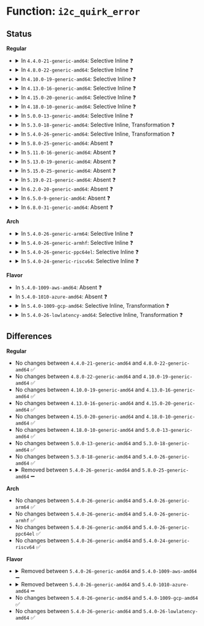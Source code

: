# Function: <code>i2c_quirk_error</code>

## Status
<b>Regular</b>
<ul>
<li>
<details>
<summary>In <code>4.4.0-21-generic-amd64</code>: Selective Inline ❓</summary>

```c
int i2c_quirk_error(struct i2c_adapter * adap, struct i2c_msg * msg, char * err_msg)
```

```json
{
  "name": "i2c_quirk_error",
  "collision_type": "Unique Static",
  "inline_type": "Selective",
  "funcs": [
    {
      "addr": 18446744071585634400,
      "name": "i2c_quirk_error",
      "external": false,
      "loc": "drivers/i2c/i2c-core.c:2102",
      "file": "drivers/i2c/i2c-core.c",
      "inline": "not declared, inlined",
      "caller_inline": [],
      "caller_func": [
        "drivers/i2c/i2c-core.c:__i2c_transfer",
        "drivers/i2c/i2c-core.c:__i2c_transfer",
        "drivers/i2c/i2c-core.c:__i2c_transfer",
        "drivers/i2c/i2c-core.c:__i2c_transfer",
        "drivers/i2c/i2c-core.c:__i2c_transfer",
        "drivers/i2c/i2c-core.c:__i2c_transfer",
        "drivers/i2c/i2c-core.c:__i2c_transfer"
      ]
    }
  ],
  "symbols": [
    {
      "addr": 18446744071585634400,
      "name": "i2c_quirk_error",
      "section": ".text",
      "bind": "STB_LOCAL",
      "size": 112
    }
  ]
}
```
</details>
</li>
<li>
<details>
<summary>In <code>4.8.0-22-generic-amd64</code>: Selective Inline ❓</summary>

```c
int i2c_quirk_error(struct i2c_adapter * adap, struct i2c_msg * msg, char * err_msg)
```

```json
{
  "name": "i2c_quirk_error",
  "collision_type": "Unique Static",
  "inline_type": "Selective",
  "funcs": [
    {
      "addr": 18446744071586033696,
      "name": "i2c_quirk_error",
      "external": false,
      "loc": "drivers/i2c/i2c-core.c:2307",
      "file": "drivers/i2c/i2c-core.c",
      "inline": "not declared, inlined",
      "caller_inline": [],
      "caller_func": [
        "drivers/i2c/i2c-core.c:__i2c_transfer",
        "drivers/i2c/i2c-core.c:__i2c_transfer",
        "drivers/i2c/i2c-core.c:__i2c_transfer",
        "drivers/i2c/i2c-core.c:__i2c_transfer",
        "drivers/i2c/i2c-core.c:__i2c_transfer",
        "drivers/i2c/i2c-core.c:__i2c_transfer",
        "drivers/i2c/i2c-core.c:__i2c_transfer"
      ]
    }
  ],
  "symbols": [
    {
      "addr": 18446744071586033696,
      "name": "i2c_quirk_error",
      "section": ".text",
      "bind": "STB_LOCAL",
      "size": 112
    }
  ]
}
```
</details>
</li>
<li>
<details>
<summary>In <code>4.10.0-19-generic-amd64</code>: Selective Inline ❓</summary>

```c
int i2c_quirk_error(struct i2c_adapter * adap, struct i2c_msg * msg, char * err_msg)
```

```json
{
  "name": "i2c_quirk_error",
  "collision_type": "Unique Static",
  "inline_type": "Selective",
  "funcs": [
    {
      "addr": 18446744071586231136,
      "name": "i2c_quirk_error",
      "external": false,
      "loc": "drivers/i2c/i2c-core.c:2593",
      "file": "drivers/i2c/i2c-core.c",
      "inline": "not declared, inlined",
      "caller_inline": [],
      "caller_func": [
        "drivers/i2c/i2c-core.c:__i2c_transfer",
        "drivers/i2c/i2c-core.c:__i2c_transfer",
        "drivers/i2c/i2c-core.c:__i2c_transfer",
        "drivers/i2c/i2c-core.c:__i2c_transfer",
        "drivers/i2c/i2c-core.c:__i2c_transfer",
        "drivers/i2c/i2c-core.c:__i2c_transfer",
        "drivers/i2c/i2c-core.c:__i2c_transfer"
      ]
    }
  ],
  "symbols": [
    {
      "addr": 18446744071586231136,
      "name": "i2c_quirk_error",
      "section": ".text",
      "bind": "STB_LOCAL",
      "size": 112
    }
  ]
}
```
</details>
</li>
<li>
<details>
<summary>In <code>4.13.0-16-generic-amd64</code>: Selective Inline ❓</summary>

```c
int i2c_quirk_error(struct i2c_adapter * adap, struct i2c_msg * msg, char * err_msg)
```

```json
{
  "name": "i2c_quirk_error",
  "collision_type": "Unique Static",
  "inline_type": "Selective",
  "funcs": [
    {
      "addr": 18446744071586317232,
      "name": "i2c_quirk_error",
      "external": false,
      "loc": "drivers/i2c/i2c-core-base.c:1779",
      "file": "drivers/i2c/i2c-core-base.c",
      "inline": "not declared, inlined",
      "caller_inline": [],
      "caller_func": [
        "drivers/i2c/i2c-core-base.c:__i2c_transfer",
        "drivers/i2c/i2c-core-base.c:__i2c_transfer",
        "drivers/i2c/i2c-core-base.c:__i2c_transfer",
        "drivers/i2c/i2c-core-base.c:__i2c_transfer",
        "drivers/i2c/i2c-core-base.c:__i2c_transfer",
        "drivers/i2c/i2c-core-base.c:__i2c_transfer",
        "drivers/i2c/i2c-core-base.c:__i2c_transfer"
      ]
    }
  ],
  "symbols": [
    {
      "addr": 18446744071586317232,
      "name": "i2c_quirk_error",
      "section": ".text",
      "bind": "STB_LOCAL",
      "size": 112
    }
  ]
}
```
</details>
</li>
<li>
<details>
<summary>In <code>4.15.0-20-generic-amd64</code>: Selective Inline ❓</summary>

```c
int i2c_quirk_error(struct i2c_adapter * adap, struct i2c_msg * msg, char * err_msg)
```

```json
{
  "name": "i2c_quirk_error",
  "collision_type": "Unique Static",
  "inline_type": "Selective",
  "funcs": [
    {
      "addr": 18446744071586780896,
      "name": "i2c_quirk_error",
      "external": false,
      "loc": "drivers/i2c/i2c-core-base.c:1803",
      "file": "drivers/i2c/i2c-core-base.c",
      "inline": "not declared, inlined",
      "caller_inline": [],
      "caller_func": [
        "drivers/i2c/i2c-core-base.c:__i2c_transfer",
        "drivers/i2c/i2c-core-base.c:__i2c_transfer",
        "drivers/i2c/i2c-core-base.c:__i2c_transfer",
        "drivers/i2c/i2c-core-base.c:__i2c_transfer",
        "drivers/i2c/i2c-core-base.c:__i2c_transfer",
        "drivers/i2c/i2c-core-base.c:__i2c_transfer",
        "drivers/i2c/i2c-core-base.c:__i2c_transfer"
      ]
    }
  ],
  "symbols": [
    {
      "addr": 18446744071586780896,
      "name": "i2c_quirk_error",
      "section": ".text",
      "bind": "STB_LOCAL",
      "size": 112
    }
  ]
}
```
</details>
</li>
<li>
<details>
<summary>In <code>4.18.0-10-generic-amd64</code>: Selective Inline ❓</summary>

```c
int i2c_quirk_error(struct i2c_adapter * adap, struct i2c_msg * msg, char * err_msg)
```

```json
{
  "name": "i2c_quirk_error",
  "collision_type": "Unique Static",
  "inline_type": "Selective",
  "funcs": [
    {
      "addr": 18446744071587053808,
      "name": "i2c_quirk_error",
      "external": false,
      "loc": "drivers/i2c/i2c-core-base.c:1782",
      "file": "drivers/i2c/i2c-core-base.c",
      "inline": "not declared, inlined",
      "caller_inline": [],
      "caller_func": [
        "drivers/i2c/i2c-core-base.c:__i2c_transfer",
        "drivers/i2c/i2c-core-base.c:__i2c_transfer",
        "drivers/i2c/i2c-core-base.c:__i2c_transfer",
        "drivers/i2c/i2c-core-base.c:__i2c_transfer",
        "drivers/i2c/i2c-core-base.c:__i2c_transfer",
        "drivers/i2c/i2c-core-base.c:__i2c_transfer",
        "drivers/i2c/i2c-core-base.c:__i2c_transfer"
      ]
    }
  ],
  "symbols": [
    {
      "addr": 18446744071587053808,
      "name": "i2c_quirk_error",
      "section": ".text",
      "bind": "STB_LOCAL",
      "size": 112
    }
  ]
}
```
</details>
</li>
<li>
<details>
<summary>In <code>5.0.0-13-generic-amd64</code>: Selective Inline ❓</summary>

```c
int i2c_quirk_error(struct i2c_adapter * adap, struct i2c_msg * msg, char * err_msg)
```

```json
{
  "name": "i2c_quirk_error",
  "collision_type": "Unique Static",
  "inline_type": "Selective",
  "funcs": [
    {
      "addr": 18446744071587213872,
      "name": "i2c_quirk_error",
      "external": false,
      "loc": "drivers/i2c/i2c-core-base.c:1787",
      "file": "drivers/i2c/i2c-core-base.c",
      "inline": "not declared, inlined",
      "caller_inline": [],
      "caller_func": [
        "drivers/i2c/i2c-core-base.c:__i2c_transfer",
        "drivers/i2c/i2c-core-base.c:__i2c_transfer",
        "drivers/i2c/i2c-core-base.c:__i2c_transfer",
        "drivers/i2c/i2c-core-base.c:__i2c_transfer",
        "drivers/i2c/i2c-core-base.c:__i2c_transfer",
        "drivers/i2c/i2c-core-base.c:__i2c_transfer",
        "drivers/i2c/i2c-core-base.c:__i2c_transfer",
        "drivers/i2c/i2c-core-base.c:__i2c_transfer"
      ]
    }
  ],
  "symbols": [
    {
      "addr": 18446744071587213872,
      "name": "i2c_quirk_error",
      "section": ".text",
      "bind": "STB_LOCAL",
      "size": 112
    }
  ]
}
```
</details>
</li>
<li>
<details>
<summary>In <code>5.3.0-18-generic-amd64</code>: Selective Inline, Transformation ❓</summary>

```c
int i2c_quirk_error(struct i2c_adapter * adap, struct i2c_msg * msg, char * err_msg)
```

```json
{
  "name": "i2c_quirk_error",
  "collision_type": "Unique Static",
  "inline_type": "Selective",
  "funcs": [
    {
      "addr": 18446744071587486216,
      "name": "i2c_quirk_error",
      "external": false,
      "loc": "drivers/i2c/i2c-core-base.c:1877",
      "file": "drivers/i2c/i2c-core-base.c",
      "inline": "not declared, inlined",
      "caller_inline": [],
      "caller_func": []
    }
  ],
  "symbols": [
    {
      "addr": 18446744071587479184,
      "name": "i2c_quirk_error",
      "section": ".text",
      "bind": "STB_LOCAL",
      "size": 62
    },
    {
      "addr": 18446744071587486216,
      "name": "i2c_quirk_error.cold",
      "section": ".text",
      "bind": "STB_LOCAL",
      "size": 57
    }
  ]
}
```
</details>
</li>
<li>
<details>
<summary>In <code>5.4.0-26-generic-amd64</code>: Selective Inline, Transformation ❓</summary>

```c
int i2c_quirk_error(struct i2c_adapter * adap, struct i2c_msg * msg, char * err_msg)
```

```json
{
  "name": "i2c_quirk_error",
  "collision_type": "Unique Static",
  "inline_type": "Selective",
  "funcs": [
    {
      "addr": 18446744071587689439,
      "name": "i2c_quirk_error",
      "external": false,
      "loc": "drivers/i2c/i2c-core-base.c:1882",
      "file": "drivers/i2c/i2c-core-base.c",
      "inline": "not declared, inlined",
      "caller_inline": [],
      "caller_func": []
    }
  ],
  "symbols": [
    {
      "addr": 18446744071587682352,
      "name": "i2c_quirk_error",
      "section": ".text",
      "bind": "STB_LOCAL",
      "size": 62
    },
    {
      "addr": 18446744071587689439,
      "name": "i2c_quirk_error.cold",
      "section": ".text",
      "bind": "STB_LOCAL",
      "size": 57
    }
  ]
}
```
</details>
</li>
<li>
<details>
<summary>In <code>5.8.0-25-generic-amd64</code>: Absent ❓</summary>

```json
{
  "name": "i2c_quirk_error",
  "collision_type": "Unique Static",
  "inline_type": "Selective",
  "funcs": [
    {
      "addr": 18446744071588551281,
      "name": "i2c_quirk_error",
      "external": false,
      "loc": "drivers/i2c/i2c-core-base.c:1812",
      "file": "drivers/i2c/i2c-core-base.c",
      "inline": "not declared, inlined",
      "caller_inline": [
        "drivers/i2c/i2c-core-base.c:i2c_check_for_quirks",
        "drivers/i2c/i2c-core-base.c:i2c_check_for_quirks",
        "drivers/i2c/i2c-core-base.c:i2c_check_for_quirks",
        "drivers/i2c/i2c-core-base.c:i2c_check_for_quirks",
        "drivers/i2c/i2c-core-base.c:i2c_check_for_quirks",
        "drivers/i2c/i2c-core-base.c:i2c_check_for_quirks",
        "drivers/i2c/i2c-core-base.c:i2c_check_for_quirks",
        "drivers/i2c/i2c-core-base.c:i2c_check_for_quirks",
        "drivers/i2c/i2c-core-base.c:i2c_check_for_quirks",
        "drivers/i2c/i2c-core-base.c:i2c_check_for_quirks"
      ],
      "caller_func": [
        "drivers/i2c/i2c-core-base.c:i2c_check_for_quirks",
        "drivers/i2c/i2c-core-base.c:i2c_check_for_quirks",
        "drivers/i2c/i2c-core-base.c:i2c_check_for_quirks",
        "drivers/i2c/i2c-core-base.c:i2c_check_for_quirks",
        "drivers/i2c/i2c-core-base.c:i2c_check_for_quirks",
        "drivers/i2c/i2c-core-base.c:i2c_check_for_quirks",
        "drivers/i2c/i2c-core-base.c:i2c_check_for_quirks",
        "drivers/i2c/i2c-core-base.c:i2c_check_for_quirks",
        "drivers/i2c/i2c-core-base.c:i2c_check_for_quirks",
        "drivers/i2c/i2c-core-base.c:i2c_check_for_quirks"
      ]
    }
  ],
  "symbols": [
    {
      "addr": 18446744071588557300,
      "name": "i2c_quirk_error.part.0.isra.0",
      "section": ".text",
      "bind": "STB_LOCAL",
      "size": 65
    }
  ]
}
```
</details>
</li>
<li>
<details>
<summary>In <code>5.11.0-16-generic-amd64</code>: Absent ❓</summary>

```json
{
  "name": "i2c_quirk_error",
  "collision_type": "Unique Static",
  "inline_type": "Selective",
  "funcs": [
    {
      "addr": 18446744071588576801,
      "name": "i2c_quirk_error",
      "external": false,
      "loc": "drivers/i2c/i2c-core-base.c:1942",
      "file": "drivers/i2c/i2c-core-base.c",
      "inline": "not declared, inlined",
      "caller_inline": [
        "drivers/i2c/i2c-core-base.c:i2c_check_for_quirks",
        "drivers/i2c/i2c-core-base.c:i2c_check_for_quirks",
        "drivers/i2c/i2c-core-base.c:i2c_check_for_quirks",
        "drivers/i2c/i2c-core-base.c:i2c_check_for_quirks",
        "drivers/i2c/i2c-core-base.c:i2c_check_for_quirks",
        "drivers/i2c/i2c-core-base.c:i2c_check_for_quirks",
        "drivers/i2c/i2c-core-base.c:i2c_check_for_quirks",
        "drivers/i2c/i2c-core-base.c:i2c_check_for_quirks",
        "drivers/i2c/i2c-core-base.c:i2c_check_for_quirks",
        "drivers/i2c/i2c-core-base.c:i2c_check_for_quirks"
      ],
      "caller_func": [
        "drivers/i2c/i2c-core-base.c:i2c_check_for_quirks",
        "drivers/i2c/i2c-core-base.c:i2c_check_for_quirks",
        "drivers/i2c/i2c-core-base.c:i2c_check_for_quirks",
        "drivers/i2c/i2c-core-base.c:i2c_check_for_quirks",
        "drivers/i2c/i2c-core-base.c:i2c_check_for_quirks",
        "drivers/i2c/i2c-core-base.c:i2c_check_for_quirks",
        "drivers/i2c/i2c-core-base.c:i2c_check_for_quirks",
        "drivers/i2c/i2c-core-base.c:i2c_check_for_quirks",
        "drivers/i2c/i2c-core-base.c:i2c_check_for_quirks",
        "drivers/i2c/i2c-core-base.c:i2c_check_for_quirks"
      ]
    }
  ],
  "symbols": [
    {
      "addr": 18446744071591577729,
      "name": "i2c_quirk_error.part.0.isra.0",
      "section": ".text",
      "bind": "STB_LOCAL",
      "size": 65
    }
  ]
}
```
</details>
</li>
<li>
<details>
<summary>In <code>5.13.0-19-generic-amd64</code>: Absent ❓</summary>

```json
{
  "name": "i2c_quirk_error",
  "collision_type": "Unique Static",
  "inline_type": "Selective",
  "funcs": [
    {
      "addr": 18446744071588460417,
      "name": "i2c_quirk_error",
      "external": false,
      "loc": "drivers/i2c/i2c-core-base.c:2002",
      "file": "drivers/i2c/i2c-core-base.c",
      "inline": "not declared, inlined",
      "caller_inline": [
        "drivers/i2c/i2c-core-base.c:i2c_check_for_quirks",
        "drivers/i2c/i2c-core-base.c:i2c_check_for_quirks",
        "drivers/i2c/i2c-core-base.c:i2c_check_for_quirks",
        "drivers/i2c/i2c-core-base.c:i2c_check_for_quirks",
        "drivers/i2c/i2c-core-base.c:i2c_check_for_quirks",
        "drivers/i2c/i2c-core-base.c:i2c_check_for_quirks",
        "drivers/i2c/i2c-core-base.c:i2c_check_for_quirks",
        "drivers/i2c/i2c-core-base.c:i2c_check_for_quirks",
        "drivers/i2c/i2c-core-base.c:i2c_check_for_quirks",
        "drivers/i2c/i2c-core-base.c:i2c_check_for_quirks"
      ],
      "caller_func": [
        "drivers/i2c/i2c-core-base.c:i2c_check_for_quirks",
        "drivers/i2c/i2c-core-base.c:i2c_check_for_quirks",
        "drivers/i2c/i2c-core-base.c:i2c_check_for_quirks",
        "drivers/i2c/i2c-core-base.c:i2c_check_for_quirks",
        "drivers/i2c/i2c-core-base.c:i2c_check_for_quirks",
        "drivers/i2c/i2c-core-base.c:i2c_check_for_quirks",
        "drivers/i2c/i2c-core-base.c:i2c_check_for_quirks",
        "drivers/i2c/i2c-core-base.c:i2c_check_for_quirks",
        "drivers/i2c/i2c-core-base.c:i2c_check_for_quirks",
        "drivers/i2c/i2c-core-base.c:i2c_check_for_quirks"
      ]
    }
  ],
  "symbols": [
    {
      "addr": 18446744071591520657,
      "name": "i2c_quirk_error.part.0.isra.0",
      "section": ".text",
      "bind": "STB_LOCAL",
      "size": 65
    }
  ]
}
```
</details>
</li>
<li>
<details>
<summary>In <code>5.15.0-25-generic-amd64</code>: Absent ❓</summary>

```json
{
  "name": "i2c_quirk_error",
  "collision_type": "Unique Static",
  "inline_type": "Selective",
  "funcs": [
    {
      "addr": 18446744071589128545,
      "name": "i2c_quirk_error",
      "external": false,
      "loc": "drivers/i2c/i2c-core-base.c:2003",
      "file": "drivers/i2c/i2c-core-base.c",
      "inline": "not declared, inlined",
      "caller_inline": [
        "drivers/i2c/i2c-core-base.c:i2c_check_for_quirks",
        "drivers/i2c/i2c-core-base.c:i2c_check_for_quirks",
        "drivers/i2c/i2c-core-base.c:i2c_check_for_quirks",
        "drivers/i2c/i2c-core-base.c:i2c_check_for_quirks",
        "drivers/i2c/i2c-core-base.c:i2c_check_for_quirks",
        "drivers/i2c/i2c-core-base.c:i2c_check_for_quirks",
        "drivers/i2c/i2c-core-base.c:i2c_check_for_quirks",
        "drivers/i2c/i2c-core-base.c:i2c_check_for_quirks",
        "drivers/i2c/i2c-core-base.c:i2c_check_for_quirks",
        "drivers/i2c/i2c-core-base.c:i2c_check_for_quirks"
      ],
      "caller_func": [
        "drivers/i2c/i2c-core-base.c:i2c_check_for_quirks",
        "drivers/i2c/i2c-core-base.c:i2c_check_for_quirks",
        "drivers/i2c/i2c-core-base.c:i2c_check_for_quirks",
        "drivers/i2c/i2c-core-base.c:i2c_check_for_quirks",
        "drivers/i2c/i2c-core-base.c:i2c_check_for_quirks",
        "drivers/i2c/i2c-core-base.c:i2c_check_for_quirks",
        "drivers/i2c/i2c-core-base.c:i2c_check_for_quirks",
        "drivers/i2c/i2c-core-base.c:i2c_check_for_quirks",
        "drivers/i2c/i2c-core-base.c:i2c_check_for_quirks",
        "drivers/i2c/i2c-core-base.c:i2c_check_for_quirks"
      ]
    }
  ],
  "symbols": [
    {
      "addr": 18446744071592629858,
      "name": "i2c_quirk_error.part.0.isra.0",
      "section": ".text",
      "bind": "STB_LOCAL",
      "size": 65
    }
  ]
}
```
</details>
</li>
<li>
<details>
<summary>In <code>5.19.0-21-generic-amd64</code>: Absent ❓</summary>

```json
{
  "name": "i2c_quirk_error",
  "collision_type": "Unique Static",
  "inline_type": "Selective",
  "funcs": [
    {
      "addr": 18446744071590577744,
      "name": "i2c_quirk_error",
      "external": false,
      "loc": "drivers/i2c/i2c-core-base.c:2006",
      "file": "drivers/i2c/i2c-core-base.c",
      "inline": "not declared, inlined",
      "caller_inline": [
        "drivers/i2c/i2c-core-base.c:i2c_check_for_quirks",
        "drivers/i2c/i2c-core-base.c:i2c_check_for_quirks",
        "drivers/i2c/i2c-core-base.c:i2c_check_for_quirks",
        "drivers/i2c/i2c-core-base.c:i2c_check_for_quirks",
        "drivers/i2c/i2c-core-base.c:i2c_check_for_quirks",
        "drivers/i2c/i2c-core-base.c:i2c_check_for_quirks",
        "drivers/i2c/i2c-core-base.c:i2c_check_for_quirks",
        "drivers/i2c/i2c-core-base.c:i2c_check_for_quirks",
        "drivers/i2c/i2c-core-base.c:i2c_check_for_quirks",
        "drivers/i2c/i2c-core-base.c:i2c_check_for_quirks"
      ],
      "caller_func": [
        "drivers/i2c/i2c-core-base.c:i2c_check_for_quirks",
        "drivers/i2c/i2c-core-base.c:i2c_check_for_quirks",
        "drivers/i2c/i2c-core-base.c:i2c_check_for_quirks",
        "drivers/i2c/i2c-core-base.c:i2c_check_for_quirks",
        "drivers/i2c/i2c-core-base.c:i2c_check_for_quirks",
        "drivers/i2c/i2c-core-base.c:i2c_check_for_quirks",
        "drivers/i2c/i2c-core-base.c:i2c_check_for_quirks",
        "drivers/i2c/i2c-core-base.c:i2c_check_for_quirks",
        "drivers/i2c/i2c-core-base.c:i2c_check_for_quirks",
        "drivers/i2c/i2c-core-base.c:i2c_check_for_quirks"
      ]
    }
  ],
  "symbols": [
    {
      "addr": 18446744071594513446,
      "name": "i2c_quirk_error.part.0.isra.0",
      "section": ".text",
      "bind": "STB_LOCAL",
      "size": 84
    }
  ]
}
```
</details>
</li>
<li>
<details>
<summary>In <code>6.2.0-20-generic-amd64</code>: Absent ❓</summary>

```json
{
  "name": "i2c_quirk_error",
  "collision_type": "Unique Static",
  "inline_type": "Full",
  "funcs": [
    {
      "addr": 18446744071592234576,
      "name": "i2c_quirk_error",
      "external": false,
      "loc": "drivers/i2c/i2c-core-base.c:2000",
      "file": "drivers/i2c/i2c-core-base.c",
      "inline": "not declared, inlined",
      "caller_inline": [
        "drivers/i2c/i2c-core-base.c:i2c_check_for_quirks",
        "drivers/i2c/i2c-core-base.c:i2c_check_for_quirks",
        "drivers/i2c/i2c-core-base.c:i2c_check_for_quirks",
        "drivers/i2c/i2c-core-base.c:i2c_check_for_quirks",
        "drivers/i2c/i2c-core-base.c:i2c_check_for_quirks",
        "drivers/i2c/i2c-core-base.c:i2c_check_for_quirks",
        "drivers/i2c/i2c-core-base.c:i2c_check_for_quirks",
        "drivers/i2c/i2c-core-base.c:i2c_check_for_quirks",
        "drivers/i2c/i2c-core-base.c:i2c_check_for_quirks",
        "drivers/i2c/i2c-core-base.c:i2c_check_for_quirks",
        "drivers/i2c/i2c-core-base.c:i2c_check_for_quirks",
        "drivers/i2c/i2c-core-base.c:i2c_check_for_quirks",
        "drivers/i2c/i2c-core-base.c:i2c_check_for_quirks",
        "drivers/i2c/i2c-core-base.c:i2c_check_for_quirks"
      ],
      "caller_func": []
    }
  ],
  "symbols": []
}
```
</details>
</li>
<li>
<details>
<summary>In <code>6.5.0-9-generic-amd64</code>: Absent ❓</summary>

```json
{
  "name": "i2c_quirk_error",
  "collision_type": "Unique Static",
  "inline_type": "Full",
  "funcs": [
    {
      "addr": 18446744071592659696,
      "name": "i2c_quirk_error",
      "external": false,
      "loc": "drivers/i2c/i2c-core-base.c:2113",
      "file": "drivers/i2c/i2c-core-base.c",
      "inline": "not declared, inlined",
      "caller_inline": [
        "drivers/i2c/i2c-core-base.c:i2c_check_for_quirks",
        "drivers/i2c/i2c-core-base.c:i2c_check_for_quirks",
        "drivers/i2c/i2c-core-base.c:i2c_check_for_quirks",
        "drivers/i2c/i2c-core-base.c:i2c_check_for_quirks",
        "drivers/i2c/i2c-core-base.c:i2c_check_for_quirks",
        "drivers/i2c/i2c-core-base.c:i2c_check_for_quirks",
        "drivers/i2c/i2c-core-base.c:i2c_check_for_quirks",
        "drivers/i2c/i2c-core-base.c:i2c_check_for_quirks",
        "drivers/i2c/i2c-core-base.c:i2c_check_for_quirks",
        "drivers/i2c/i2c-core-base.c:i2c_check_for_quirks",
        "drivers/i2c/i2c-core-base.c:i2c_check_for_quirks",
        "drivers/i2c/i2c-core-base.c:i2c_check_for_quirks",
        "drivers/i2c/i2c-core-base.c:i2c_check_for_quirks",
        "drivers/i2c/i2c-core-base.c:i2c_check_for_quirks"
      ],
      "caller_func": []
    }
  ],
  "symbols": []
}
```
</details>
</li>
<li>
<details>
<summary>In <code>6.8.0-31-generic-amd64</code>: Absent ❓</summary>

```json
{
  "name": "i2c_quirk_error",
  "collision_type": "Unique Static",
  "inline_type": "Full",
  "funcs": [
    {
      "addr": 18446744071593404864,
      "name": "i2c_quirk_error",
      "external": false,
      "loc": "drivers/i2c/i2c-core-base.c:2131",
      "file": "drivers/i2c/i2c-core-base.c",
      "inline": "not declared, inlined",
      "caller_inline": [
        "drivers/i2c/i2c-core-base.c:i2c_check_for_quirks",
        "drivers/i2c/i2c-core-base.c:i2c_check_for_quirks",
        "drivers/i2c/i2c-core-base.c:i2c_check_for_quirks",
        "drivers/i2c/i2c-core-base.c:i2c_check_for_quirks",
        "drivers/i2c/i2c-core-base.c:i2c_check_for_quirks",
        "drivers/i2c/i2c-core-base.c:i2c_check_for_quirks",
        "drivers/i2c/i2c-core-base.c:i2c_check_for_quirks",
        "drivers/i2c/i2c-core-base.c:i2c_check_for_quirks",
        "drivers/i2c/i2c-core-base.c:i2c_check_for_quirks",
        "drivers/i2c/i2c-core-base.c:i2c_check_for_quirks",
        "drivers/i2c/i2c-core-base.c:i2c_check_for_quirks",
        "drivers/i2c/i2c-core-base.c:i2c_check_for_quirks",
        "drivers/i2c/i2c-core-base.c:i2c_check_for_quirks",
        "drivers/i2c/i2c-core-base.c:i2c_check_for_quirks"
      ],
      "caller_func": []
    }
  ],
  "symbols": []
}
```
</details>
</li>
</ul>
<b>Arch</b>
<ul>
<li>
<details>
<summary>In <code>5.4.0-26-generic-arm64</code>: Selective Inline ❓</summary>

```c
int i2c_quirk_error(struct i2c_adapter * adap, struct i2c_msg * msg, char * err_msg)
```

```json
{
  "name": "i2c_quirk_error",
  "collision_type": "Unique Static",
  "inline_type": "Selective",
  "funcs": [
    {
      "addr": 18446603336500838560,
      "name": "i2c_quirk_error",
      "external": false,
      "loc": "drivers/i2c/i2c-core-base.c:1882",
      "file": "drivers/i2c/i2c-core-base.c",
      "inline": "not declared, inlined",
      "caller_inline": [],
      "caller_func": []
    }
  ],
  "symbols": [
    {
      "addr": 18446603336500838560,
      "name": "i2c_quirk_error",
      "section": ".text",
      "bind": "STB_LOCAL",
      "size": 144
    }
  ]
}
```
</details>
</li>
<li>
<details>
<summary>In <code>5.4.0-26-generic-armhf</code>: Selective Inline ❓</summary>

```c
int i2c_quirk_error(struct i2c_adapter * adap, struct i2c_msg * msg, char * err_msg)
```

```json
{
  "name": "i2c_quirk_error",
  "collision_type": "Unique Static",
  "inline_type": "Selective",
  "funcs": [
    {
      "addr": 3233358096,
      "name": "i2c_quirk_error",
      "external": false,
      "loc": "drivers/i2c/i2c-core-base.c:1882",
      "file": "drivers/i2c/i2c-core-base.c",
      "inline": "not declared, inlined",
      "caller_inline": [],
      "caller_func": []
    }
  ],
  "symbols": [
    {
      "addr": 3233358096,
      "name": "i2c_quirk_error",
      "section": ".text",
      "bind": "STB_LOCAL",
      "size": 144
    }
  ]
}
```
</details>
</li>
<li>
<details>
<summary>In <code>5.4.0-26-generic-ppc64el</code>: Selective Inline ❓</summary>

```c
int i2c_quirk_error(struct i2c_adapter * adap, struct i2c_msg * msg, char * err_msg)
```

```json
{
  "name": "i2c_quirk_error",
  "collision_type": "Unique Static",
  "inline_type": "Selective",
  "funcs": [
    {
      "addr": 13835058055294303936,
      "name": "i2c_quirk_error",
      "external": false,
      "loc": "drivers/i2c/i2c-core-base.c:1882",
      "file": "drivers/i2c/i2c-core-base.c",
      "inline": "not declared, inlined",
      "caller_inline": [],
      "caller_func": []
    }
  ],
  "symbols": [
    {
      "addr": 13835058055294303936,
      "name": "i2c_quirk_error",
      "section": ".text",
      "bind": "STB_LOCAL",
      "size": 184
    }
  ]
}
```
</details>
</li>
<li>
<details>
<summary>In <code>5.4.0-24-generic-riscv64</code>: Selective Inline ❓</summary>

```c
int i2c_quirk_error(struct i2c_adapter * adap, struct i2c_msg * msg, char * err_msg)
```

```json
{
  "name": "i2c_quirk_error",
  "collision_type": "Unique Static",
  "inline_type": "Selective",
  "funcs": [
    {
      "addr": 18446743936277646616,
      "name": "i2c_quirk_error",
      "external": false,
      "loc": "drivers/i2c/i2c-core-base.c:1882",
      "file": "drivers/i2c/i2c-core-base.c",
      "inline": "not declared, inlined",
      "caller_inline": [],
      "caller_func": []
    }
  ],
  "symbols": [
    {
      "addr": 18446743936277646616,
      "name": "i2c_quirk_error",
      "section": ".text",
      "bind": "STB_LOCAL",
      "size": 132
    }
  ]
}
```
</details>
</li>
</ul>
<b>Flavor</b>
<ul>
<li>
In <code>5.4.0-1009-aws-amd64</code>: Absent ❓
</li>
<li>
In <code>5.4.0-1010-azure-amd64</code>: Absent ❓
</li>
<li>
<details>
<summary>In <code>5.4.0-1009-gcp-amd64</code>: Selective Inline, Transformation ❓</summary>

```c
int i2c_quirk_error(struct i2c_adapter * adap, struct i2c_msg * msg, char * err_msg)
```

```json
{
  "name": "i2c_quirk_error",
  "collision_type": "Unique Static",
  "inline_type": "Selective",
  "funcs": [
    {
      "addr": 18446744071587640687,
      "name": "i2c_quirk_error",
      "external": false,
      "loc": "drivers/i2c/i2c-core-base.c:1882",
      "file": "drivers/i2c/i2c-core-base.c",
      "inline": "not declared, inlined",
      "caller_inline": [],
      "caller_func": []
    }
  ],
  "symbols": [
    {
      "addr": 18446744071587633600,
      "name": "i2c_quirk_error",
      "section": ".text",
      "bind": "STB_LOCAL",
      "size": 62
    },
    {
      "addr": 18446744071587640687,
      "name": "i2c_quirk_error.cold",
      "section": ".text",
      "bind": "STB_LOCAL",
      "size": 57
    }
  ]
}
```
</details>
</li>
<li>
<details>
<summary>In <code>5.4.0-26-lowlatency-amd64</code>: Selective Inline, Transformation ❓</summary>

```c
int i2c_quirk_error(struct i2c_adapter * adap, struct i2c_msg * msg, char * err_msg)
```

```json
{
  "name": "i2c_quirk_error",
  "collision_type": "Unique Static",
  "inline_type": "Selective",
  "funcs": [
    {
      "addr": 18446744071587751887,
      "name": "i2c_quirk_error",
      "external": false,
      "loc": "drivers/i2c/i2c-core-base.c:1882",
      "file": "drivers/i2c/i2c-core-base.c",
      "inline": "not declared, inlined",
      "caller_inline": [],
      "caller_func": []
    }
  ],
  "symbols": [
    {
      "addr": 18446744071587744720,
      "name": "i2c_quirk_error",
      "section": ".text",
      "bind": "STB_LOCAL",
      "size": 62
    },
    {
      "addr": 18446744071587751887,
      "name": "i2c_quirk_error.cold",
      "section": ".text",
      "bind": "STB_LOCAL",
      "size": 57
    }
  ]
}
```
</details>
</li>
</ul>

## Differences
<b>Regular</b>
<ul>
<li>
No changes between <code>4.4.0-21-generic-amd64</code> and <code>4.8.0-22-generic-amd64</code> ✅
</li>
<li>
No changes between <code>4.8.0-22-generic-amd64</code> and <code>4.10.0-19-generic-amd64</code> ✅
</li>
<li>
No changes between <code>4.10.0-19-generic-amd64</code> and <code>4.13.0-16-generic-amd64</code> ✅
</li>
<li>
No changes between <code>4.13.0-16-generic-amd64</code> and <code>4.15.0-20-generic-amd64</code> ✅
</li>
<li>
No changes between <code>4.15.0-20-generic-amd64</code> and <code>4.18.0-10-generic-amd64</code> ✅
</li>
<li>
No changes between <code>4.18.0-10-generic-amd64</code> and <code>5.0.0-13-generic-amd64</code> ✅
</li>
<li>
No changes between <code>5.0.0-13-generic-amd64</code> and <code>5.3.0-18-generic-amd64</code> ✅
</li>
<li>
No changes between <code>5.3.0-18-generic-amd64</code> and <code>5.4.0-26-generic-amd64</code> ✅
</li>
<li>
<details>
<summary>Removed between <code>5.4.0-26-generic-amd64</code> and <code>5.8.0-25-generic-amd64</code> ➖</summary>

```c
int i2c_quirk_error(struct i2c_adapter * adap, struct i2c_msg * msg, char * err_msg)
```
</details>
</li>
</ul>
<b>Arch</b>
<ul>
<li>
No changes between <code>5.4.0-26-generic-amd64</code> and <code>5.4.0-26-generic-arm64</code> ✅
</li>
<li>
No changes between <code>5.4.0-26-generic-amd64</code> and <code>5.4.0-26-generic-armhf</code> ✅
</li>
<li>
No changes between <code>5.4.0-26-generic-amd64</code> and <code>5.4.0-26-generic-ppc64el</code> ✅
</li>
<li>
No changes between <code>5.4.0-26-generic-amd64</code> and <code>5.4.0-24-generic-riscv64</code> ✅
</li>
</ul>
<b>Flavor</b>
<ul>
<li>
<details>
<summary>Removed between <code>5.4.0-26-generic-amd64</code> and <code>5.4.0-1009-aws-amd64</code> ➖</summary>

```c
int i2c_quirk_error(struct i2c_adapter * adap, struct i2c_msg * msg, char * err_msg)
```
</details>
</li>
<li>
<details>
<summary>Removed between <code>5.4.0-26-generic-amd64</code> and <code>5.4.0-1010-azure-amd64</code> ➖</summary>

```c
int i2c_quirk_error(struct i2c_adapter * adap, struct i2c_msg * msg, char * err_msg)
```
</details>
</li>
<li>
No changes between <code>5.4.0-26-generic-amd64</code> and <code>5.4.0-1009-gcp-amd64</code> ✅
</li>
<li>
No changes between <code>5.4.0-26-generic-amd64</code> and <code>5.4.0-26-lowlatency-amd64</code> ✅
</li>
</ul>

